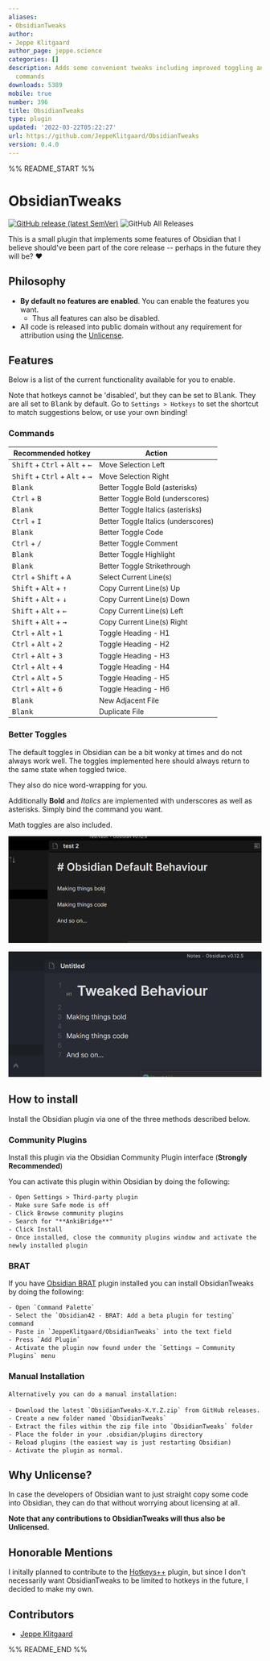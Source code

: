 ```yaml
---
aliases:
- ObsidianTweaks
author:
- Jeppe Klitgaard
author_page: jeppe.science
categories: []
description: Adds some convenient tweaks including improved toggling and ergonomic
  commands
downloads: 5389
mobile: true
number: 396
title: ObsidianTweaks
type: plugin
updated: '2022-03-22T05:22:27'
url: https://github.com/JeppeKlitgaard/ObsidianTweaks
version: 0.4.0
---
```


%% README_START %%

# ObsidianTweaks

[![GitHub release (latest SemVer)](https://img.shields.io/github/v/release/JeppeKlitgaard/ObsidianTweaks?style=for-the-badge&sort=semver)](https://github.com/JeppeKlitgaard/ObsidianTweaks/releases/latest)
![GitHub All Releases](https://img.shields.io/github/downloads/JeppeKlitgaard/ObsidianTweaks/total?style=for-the-badge)

This is a small plugin that implements some features of Obsidian that I believe
should've been part of the core release -- perhaps in the future they will be? ❤️

## Philosophy

- **By default no features are enabled**. You can enable the features you want.
  - Thus all features can also be disabled.
- All code is released into public domain without any requirement for attribution using the [Unlicense](https://unlicense.org/).

## Features

Below is a list of the current functionality available for you to enable.

Note that hotkeys cannot be 'disabled', but they can be set to <kbd>Blank</kbd>.
They are all set to <kbd>Blank</kbd> by default. Go to `Settings > Hotkeys` to set the shortcut to match suggestions below, or use your own binding!

### Commands
| Recommended hotkey | Action |
| --- | --- |
| <kbd>Shift</kbd> + <kbd>Ctrl</kbd> + <kbd>Alt</kbd> + <kbd>←</kbd> | Move Selection Left |
| <kbd>Shift</kbd> + <kbd>Ctrl</kbd> + <kbd>Alt</kbd> + <kbd>→</kbd> | Move Selection Right |
| <kbd>Blank</kbd> | Better Toggle Bold (asterisks) |
| <kbd>Ctrl</kbd> + <kbd>B</kbd> | Better Toggle Bold (underscores) |
| <kbd>Blank</kbd> | Better Toggle Italics (asterisks) |
| <kbd>Ctrl</kbd> + <kbd>I</kbd> | Better Toggle Italics (underscores) |
| <kbd>Blank</kbd> | Better Toggle Code |
| <kbd>Ctrl</kbd> + <kbd>/</kbd> | Better Toggle Comment |
| <kbd>Blank</kbd> | Better Toggle Highlight |
| <kbd>Blank</kbd> | Better Toggle Strikethrough |
| <kbd>Ctrl</kbd> + <kbd>Shift</kbd> + <kbd>A</kbd> | Select Current Line(s) |
| <kbd>Shift</kbd> + <kbd>Alt</kbd> + <kbd>↑</kbd> | Copy Current Line(s) Up |
| <kbd>Shift</kbd> + <kbd>Alt</kbd> + <kbd>↓</kbd> | Copy Current Line(s) Down |
| <kbd>Shift</kbd> + <kbd>Alt</kbd> + <kbd>←</kbd> | Copy Current Line(s) Left |
| <kbd>Shift</kbd> + <kbd>Alt</kbd> + <kbd>→</kbd> | Copy Current Line(s) Right |
| <kbd>Ctrl</kbd> + <kbd>Alt</kbd> + <kbd>1</kbd> | Toggle Heading - H1 |
| <kbd>Ctrl</kbd> + <kbd>Alt</kbd> + <kbd>2</kbd> | Toggle Heading - H2 |
| <kbd>Ctrl</kbd> + <kbd>Alt</kbd> + <kbd>3</kbd> | Toggle Heading - H3 |
| <kbd>Ctrl</kbd> + <kbd>Alt</kbd> + <kbd>4</kbd> | Toggle Heading - H4 |
| <kbd>Ctrl</kbd> + <kbd>Alt</kbd> + <kbd>5</kbd> | Toggle Heading - H5 |
| <kbd>Ctrl</kbd> + <kbd>Alt</kbd> + <kbd>6</kbd> | Toggle Heading - H6 |
| <kbd>Blank</kbd> | New Adjacent File |
| <kbd>Blank</kbd> | Duplicate File |
### Better Toggles

The default toggles in Obsidian can be a bit wonky at times and do not always
work well. The toggles implemented here should always return to the
same state when toggled twice.

They also do nice word-wrapping for you.

Additionally __Bold__ and _Italics_ are implemented with underscores as well
as asterisks. Simply bind the command you want.

Math toggles are also included.

![Default formatting](https://raw.githubusercontent.com/JeppeKlitgaard/ObsidianTweaks/HEAD/images/DefaultFormatting.gif)

![Better formatting](https://raw.githubusercontent.com/JeppeKlitgaard/ObsidianTweaks/HEAD/images/BetterFormatting.gif)

## How to install

Install the Obsidian plugin via one of the three methods described below.

### Community Plugins

Install this plugin via the Obsidian Community Plugin interface (**Strongly Recommended**)

You can activate this plugin within Obsidian by doing the following:

    - Open Settings > Third-party plugin
    - Make sure Safe mode is off
    - Click Browse community plugins
    - Search for "**AnkiBridge**"
    - Click Install
    - Once installed, close the community plugins window and activate the newly installed plugin

### BRAT

If you have [Obsidian BRAT](https://github.com/TfTHacker/obsidian42-brat) plugin installed you can install ObsidianTweaks by doing the following:

    - Open `Command Palette`
    - Select the `Obsidian42 - BRAT: Add a beta plugin for testing` command
    - Paste in `JeppeKlitgaard/ObsidianTweaks` into the text field
    - Press `Add Plugin`
    - Activate the plugin now found under the `Settings → Community Plugins` menu

### Manual Installation

    Alternatively you can do a manual installation:
    
    - Download the latest `ObsidianTweaks-X.Y.Z.zip` from GitHub releases.
    - Create a new folder named `ObsidianTweaks`
    - Extract the files within the zip file into `ObsidianTweaks` folder
    - Place the folder in your .obsidian/plugins directory
    - Reload plugins (the easiest way is just restarting Obsidian)
    - Activate the plugin as normal.


## Why Unlicense?

In case the developers of Obsidian want to just straight copy some code into Obsidian, they can do that without worrying about licensing at all.

**Note that any contributions to ObsidianTweaks will thus also be Unlicensed.**

## Honorable Mentions

I initally planned to contribute to the [Hotkeys++](https://github.com/argenos/hotkeysplus-obsidian) plugin, but since I don't necessarily want ObsidianTweaks to be limited to hotkeys in the future, I decided to make my own.

## Contributors

- [Jeppe Klitgaard](https://github.com/JeppeKlitgaard)


%% README_END %%